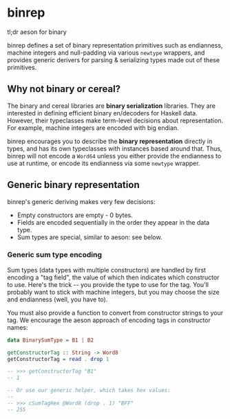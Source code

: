 # binrep
tl;dr aeson for binary

binrep defines a set of binary representation primitives such as endianness,
machine integers and null-padding via various `newtype` wrappers, and provides
generic derivers for parsing & serializing types made out of these primitives.

## Why not binary or cereal?
The binary and cereal libraries are **binary serialization** libraries.
They are interested in defining efficient binary en/decoders for Haskell data.
However, their typeclasses make term-level decisions about representation. For
example, machine integers are encoded with big endian.

binrep encourages you to describe the **binary representation** directly in
types, and has its own typeclasses with instances based around that. Thus,
binrep will not encode a `Word64` unless you either provide the endianness to
use at runtime, or encode its endianness via some `newtype` wrapper.

## Generic binary representation
binrep's generic deriving makes very few decisions:

  * Empty constructors are empty - 0 bytes.
  * Fields are encoded sequentially in the order they appear in the data type.
  * Sum types are special, similar to aeson: see below.

### Generic sum type encoding
Sum types (data types with multiple constructors) are handled by first encoding
a "tag field", the value of which then indicates which constructor to use.
Here's the trick -- you provide the type to use for the tag. You'll probably
want to stick with machine integers, but you may choose the size and endianness
(well, you have to).

You must also provide a function to convert from constructor strings to your
tag. We encourage the aeson approach of encoding tags in constructor names:

```haskell
data BinarySumType = B1 | B2

getConstructorTag :: String -> Word8
getConstructorTag = read . drop 1

-- >>> getConstructorTag "B1"
-- 1

-- Or use our generic helper, which takes hex values:
--
-- >>> cSumTagHex @Word8 (drop . 1) "BFF"
-- 255
```
